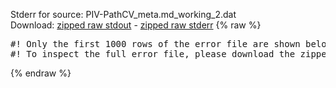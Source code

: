 Stderr for source:  PIV-PathCV_meta.md_working_2.dat   
Download: [zipped raw stdout](PIV-PathCV_meta.md_working_2.dat.plumed.stdout.txt.zip) - [zipped raw stderr](PIV-PathCV_meta.md_working_2.dat.plumed.stderr.txt.zip) 
{% raw %}
<pre>
#! Only the first 1000 rows of the error file are shown below
#! To inspect the full error file, please download the zipped raw stderr file above
</pre>
{% endraw %}
